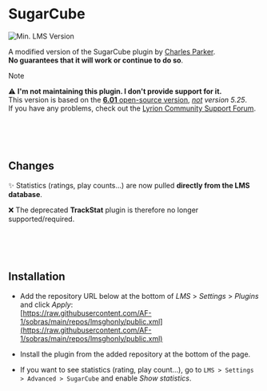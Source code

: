 SugarCube
====
![Min. LMS Version](https://img.shields.io/badge/Min._LMS_Version_Required-7.9-darkgreen)<br>

A modified version of the SugarCube plugin by [Charles Parker](https://www.spicefly.com/).<br>
**No guarantees that it will work or continue to do so**.<br>

> [!NOTE]
> ⚠️ **I'm not maintaining this plugin. I don't provide support for it.**<br>
> This version is based on the [**6.01** open-source version](https://bitbucket.org/spicefly/sugarcube/src/master/), *<ins>not</ins> version 5.25*.<br>
> If you have any problems, check out the [Lyrion Community Support Forum](https://forums.lyrion.org/).

<br><br><br>

## Changes

✨ Statistics (ratings, play counts…) are now pulled **directly from the LMS database**.<br>

❌ The deprecated **TrackStat** plugin is therefore no longer supported/required.

<br><br><br>

## Installation

- Add the repository URL below at the bottom of *LMS* > *Settings* > *Plugins* and click *Apply*:<br>
[https://raw.githubusercontent.com/AF-1/sobras/main/repos/lmsghonly/public.xml](https://raw.githubusercontent.com/AF-1/sobras/main/repos/lmsghonly/public.xml)

- Install the plugin from the added repository at the bottom of the page.

- If you want to see statistics (rating, play count…), go to `LMS > Settings > Advanced > SugarCube` and enable *Show statistics*.

<br><br><br>
